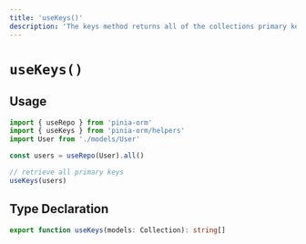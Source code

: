 ```yaml
---
title: 'useKeys()'
description: 'The keys method returns all of the collections primary keys'
---
```


# `useKeys()`

## Usage

````ts
import { useRepo } from 'pinia-orm'
import { useKeys } from 'pinia-orm/helpers'
import User from './models/User'

const users = useRepo(User).all()

// retrieve all primary keys
useKeys(users)


````

## Type Declaration

````ts
export function useKeys(models: Collection): string[]
````
